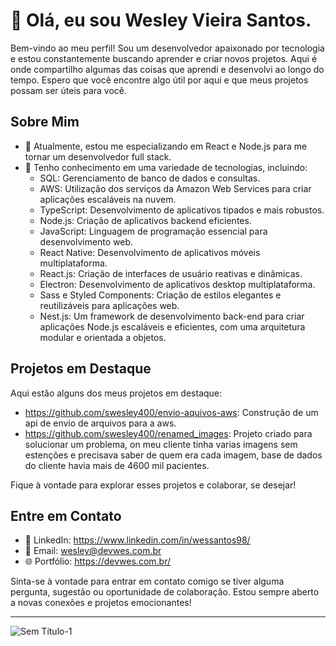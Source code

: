 # 👋 Olá, eu sou Wesley Vieira Santos.

Bem-vindo ao meu perfil! Sou um desenvolvedor apaixonado por tecnologia e estou constantemente buscando aprender e criar novos projetos. Aqui é onde compartilho algumas das coisas que aprendi e desenvolvi ao longo do tempo. Espero que você encontre algo útil por aqui e que meus projetos possam ser úteis para você. 


## Sobre Mim

- 💼 Atualmente, estou me especializando em React e Node.js para me tornar um desenvolvedor full stack.
- 🧠 Tenho conhecimento em uma variedade de tecnologias, incluindo:
  - SQL: Gerenciamento de banco de dados e consultas.
  - AWS: Utilização dos serviços da Amazon Web Services para criar aplicações escaláveis na nuvem.
  - TypeScript: Desenvolvimento de aplicativos tipados e mais robustos.
  - Node.js: Criação de aplicativos backend eficientes.
  - JavaScript: Linguagem de programação essencial para desenvolvimento web.
  - React Native: Desenvolvimento de aplicativos móveis multiplataforma.
  - React.js: Criação de interfaces de usuário reativas e dinâmicas.
  - Electron: Desenvolvimento de aplicativos desktop multiplataforma.
  - Sass e Styled Components: Criação de estilos elegantes e reutilizáveis para aplicações web.
  - Nest.js: Um framework de desenvolvimento back-end para criar aplicações Node.js escaláveis e eficientes, com uma arquitetura modular e orientada a objetos.

## Projetos em Destaque

Aqui estão alguns dos meus projetos em destaque:

- https://github.com/swesley400/envio-aquivos-aws: Construção de um api de envio de arquivos para a aws.
- https://github.com/swesley400/renamed_images: Projeto criado para solucionar um problema, on meu cliente tinha varias imagens sem estenções e precisava saber de quem era cada imagem, base de dados do cliente havia mais de 4600 mil pacientes.

Fique à vontade para explorar esses projetos e colaborar, se desejar!

## Entre em Contato

- 🔗 LinkedIn: https://www.linkedin.com/in/wessantos98/
- 📧 Email: wesley@devwes.com.br
- 🌐 Portfólio: https://devwes.com.br/

Sinta-se à vontade para entrar em contato comigo se tiver alguma pergunta, sugestão ou oportunidade de colaboração. Estou sempre aberto a novas conexões e projetos emocionantes!

---

![Sem Título-1](https://github.com/swesley400/swesley400/assets/79053520/349df6b8-43bc-4b1f-bfa7-8a17400e782f)
